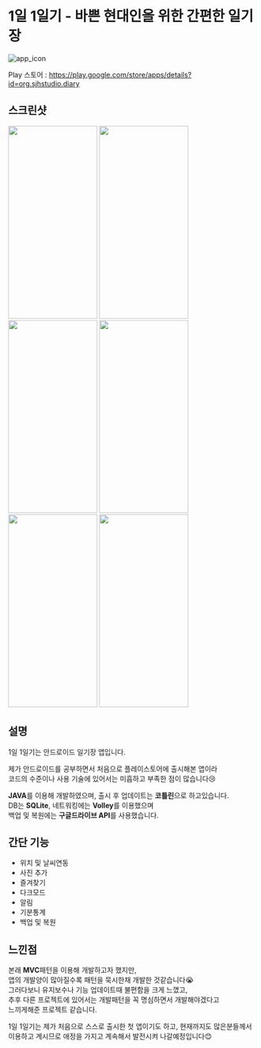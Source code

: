 # 1일 1일기 - 바쁜 현대인을 위한 간편한 일기장
![app_icon](https://user-images.githubusercontent.com/79048895/159389254-d84a5c96-8edc-4aec-bc12-53d5e0dba38b.png)

Play 스토어 : https://play.google.com/store/apps/details?id=org.sjhstudio.diary  

## 스크린샷
<img src="https://user-images.githubusercontent.com/79048895/159394393-4694e72c-0a69-4fd0-b2b6-d6a5ff66a018.jpeg" width="180" height="390" /> <img src="https://user-images.githubusercontent.com/79048895/159394546-f24af17c-96d5-431e-b506-dfbca5ef0121.jpeg" width="180" height="390" /> <img src="https://user-images.githubusercontent.com/79048895/159394553-7f532a79-2eee-48e8-a97b-7bce5d0ff51f.jpeg" width="180" height="390" /> <img src="https://user-images.githubusercontent.com/79048895/159394564-6a247d3f-cd7f-4a58-8133-6d7b073b101e.jpeg" width="180" height="390" /> <img src="https://user-images.githubusercontent.com/79048895/159394569-700a7d9e-26db-43ed-9aab-add85289cf78.jpeg" width="180" height="390" /> <img src="https://user-images.githubusercontent.com/79048895/159394576-91284790-a57d-4047-8086-631c0a4dc1a5.jpeg" width="180" height="390" />

## 설명
1일 1일기는 안드로이드 일기장 앱입니다.  

제가 안드로이드를 공부하면서 처음으로 플레이스토어에 출시해본 앱이라  
코드의 수준이나 사용 기술에 있어서는 미흡하고 부족한 점이 많습니다😢  

**JAVA**를 이용해 개발하였으며, 출시 후 업데이트는 **코틀린**으로 하고있습니다.  
DB는 **SQLite**, 네트워킹에는 **Volley**를 이용했으며  
백업 및 복원에는 **구글드라이브 API**를 사용했습니다.
  
  
## 간단 기능
- 위치 및 날씨연동
- 사진 추가
- 즐겨찾기
- 다크모드
- 알림
- 기분통계
- 백업 및 복원
  
  
## 느낀점
본래 **MVC**패턴을 이용해 개발하고자 했지만,  
앱의 개발양이 많아질수록 패턴을 묵시한채 개발한 것같습니다😭  
그러다보니 유지보수나 기능 업데이트때 불편함을 크게 느꼈고,  
추후 다른 프로젝트에 있어서는 개발패턴을 꼭 명심하면서 개발해야겠다고  
느끼게해준 프로젝트 같습니다.

1일 1일기는 제가 처음으로 스스로 출시한 첫 앱이기도 하고, 현재까지도 많은분들께서    
이용하고 계시므로 애정을 가지고 계속해서 발전시켜 나갈예정입니다😊

